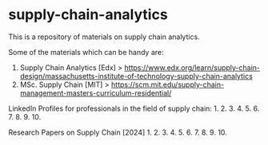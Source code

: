 # supply-chain-analytics
This is a repository of materials on supply chain analytics. 

Some of the materials which can be handy are:
1. Supply Chain Analytics [Edx] > https://www.edx.org/learn/supply-chain-design/massachusetts-institute-of-technology-supply-chain-analytics
2. MSc. Supply Chain [MIT] > https://scm.mit.edu/supply-chain-management-masters-curriculum-residential/



LinkedIn Profiles for professionals in the field of supply chain:
1. 
2. 
3. 
4. 
5. 
6. 
7. 
8.
9.
10.

Research Papers on Supply Chain [2024]
1. 
2. 
3. 
4. 
5. 
6. 
7. 
8. 
9. 
10. 
